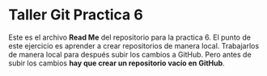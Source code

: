 # Taller Git Practica 6
Este es el archivo **Read Me** del repositorio para la practica 6.
El punto de este ejercicio es aprender a crear repositorios de manera local.
Trabajarlos de manera local para después subir los cambios a GitHub.
Pero antes de subir los cambios **hay que crear un repositorio vacío en GitHub**.
